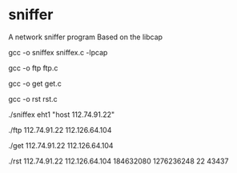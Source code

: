 # sniffer
A network sniffer program Based on the libcap

gcc -o sniffex sniffex.c -lpcap

gcc -o ftp ftp.c

gcc -o get get.c

gcc -o rst rst.c

./sniffex eht1 "host 112.74.91.22"

./ftp 112.74.91.22 112.126.64.104

./get 112.74.91.22 112.126.64.104

./rst 112.74.91.22 112.126.64.104 184632080 1276236248  22 43437 
